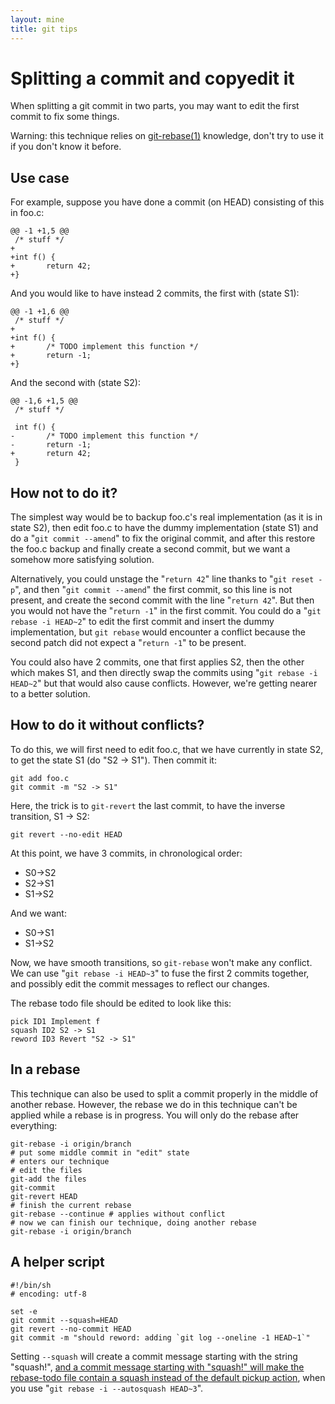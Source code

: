 ```yaml
---
layout: mine
title: git tips
---
```


# Splitting a commit and copyedit it

When splitting a git commit in two parts, you may want to edit the first commit to fix some things.

Warning: this technique relies on [git-rebase(1)](https://www.kernel.org/pub/software/scm/git/docs/git-rebase.html) knowledge, don't try to use it if you don't know it before.

## Use case

For example, suppose you have done a commit (on HEAD) consisting of this in foo.c:

```
@@ -1 +1,5 @@
 /* stuff */
+
+int f() {
+       return 42;
+}
```

And you would like to have instead 2 commits, the first with (state S1):

```
@@ -1 +1,6 @@
 /* stuff */
+
+int f() {
+       /* TODO implement this function */
+       return -1;
+}
```

And the second with (state S2):

```
@@ -1,6 +1,5 @@
 /* stuff */
 
 int f() {
-       /* TODO implement this function */
-       return -1;
+       return 42;
 }
```

## How not to do it?

The simplest way would be to backup foo.c's real implementation (as it is in state S2), then edit foo.c to have the dummy implementation (state S1) and do a "`git commit --amend`" to fix the original commit, and after this restore the foo.c backup and finally create a second commit, but we want a somehow more satisfying solution.

Alternatively, you could unstage the "`return 42`" line thanks to "`git reset -p`", and then "`git commit --amend`" the first commit, so this line is not present, and create the second commit with the line "`return 42`".
But then you would not have the "`return -1`" in the first commit. You could do a "`git rebase -i HEAD~2`" to edit the first commit and insert the dummy implementation, but `git rebase` would encounter a conflict because the second patch did not expect a "`return -1`" to be present.

You could also have 2 commits, one that first applies S2, then the other which makes S1, and then directly swap the commits using "`git rebase -i HEAD~2`" but that would also cause conflicts. However, we're getting nearer to a better solution.

## How to do it without conflicts?

To do this, we will first need to edit foo.c, that we have currently in state S2, to get the state S1 (do "S2 -> S1"). Then commit it:

```
git add foo.c
git commit -m "S2 -> S1"
```

Here, the trick is to `git-revert` the last commit, to have the inverse transition, S1 -> S2:

```
git revert --no-edit HEAD
```

At this point, we have 3 commits, in chronological order:

  * S0->S2
  * S2->S1
  * S1->S2

And we want:

  * S0->S1
  * S1->S2

Now, we have smooth transitions, so `git-rebase` won't make any conflict. We can use "`git rebase -i HEAD~3`" to fuse the first 2 commits together, and possibly edit the commit messages to reflect our changes.

The rebase todo file should be edited to look like this:

```
pick ID1 Implement f
squash ID2 S2 -> S1
reword ID3 Revert "S2 -> S1"
```

## In a rebase

This technique can also be used to split a commit properly in the middle of another rebase. However, the rebase we do in this technique can't be applied while a rebase is in progress. You will only do the rebase after everything:

```
git-rebase -i origin/branch
# put some middle commit in "edit" state
# enters our technique
# edit the files
git-add the files
git-commit
git-revert HEAD
# finish the current rebase
git-rebase --continue # applies without conflict
# now we can finish our technique, doing another rebase
git-rebase -i origin/branch
```

## A helper script

```
#!/bin/sh
# encoding: utf-8

set -e
git commit --squash=HEAD
git revert --no-commit HEAD
git commit -m "should reword: adding `git log --oneline -1 HEAD~1`"
```

Setting `--squash` will create a commit message starting with the string "squash!", [and a commit message starting with "squash!" will make the rebase-todo file contain a squash instead of the default pickup action](https://coderwall.com/p/hh-4ea/git-rebase-autosquash), when you use "`git rebase -i --autosquash HEAD~3`".
